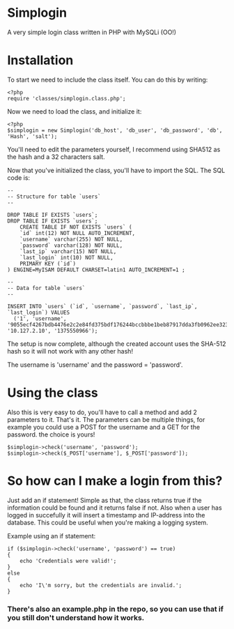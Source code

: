 Simplogin
=========

A very simple login class written in PHP with MySQLi (OO!)

# Installation
To start we need to include the class itself. You can do this by writing:

    <?php
    require 'classes/simplogin.class.php';
    
Now we need to load the class, and initialize it:

    <?php
    $simplogin = new Simplogin('db_host', 'db_user', 'db_password', 'db', 'Hash', 'salt');
    
You'll need to edit the parameters yourself, I recommend using SHA512 as the hash and a 32 characters salt.

Now that you've initialized the class, you'll have to import the SQL. The SQL code is:

    -- 
    -- Structure for table `users`
    -- 
    
    DROP TABLE IF EXISTS `users`;
    DROP TABLE IF EXISTS `users`;
		CREATE TABLE IF NOT EXISTS `users` (
		`id` int(12) NOT NULL AUTO_INCREMENT,
		`username` varchar(255) NOT NULL,
		`password` varchar(128) NOT NULL,
		`last_ip` varchar(15) NOT NULL,
		`last_login` int(10) NOT NULL,
		PRIMARY KEY (`id`)
	) ENGINE=MyISAM DEFAULT CHARSET=latin1 AUTO_INCREMENT=1 ;
    
    -- 
    -- Data for table `users`
    -- 
    
    INSERT INTO `users` (`id`, `username`, `password`, `last_ip`, `last_login`) VALUES
      ('1', 'username', '9055ecf4267bdb4476e2c2e84fd375bdf176244bccbbbe1beb87917dda3fb0962ee3232774b5b5a1723f9803be60af5e63bcd8613c5ebd6b05697e253d98f258', '10.127.2.10', '1375550966');

The setup is now complete, although the created account uses the SHA-512 hash so it will not work with any other hash!

The username is 'username' and the password = 'password'.
# Using the class
Also this is very easy to do, you'll have to call a method and add 2 parameters to it. That's it. The parameters can be multiple things, for example you could use a POST for the username and a GET for the password. the choice is yours!

    $simplogin->check('username', 'password');
    $simplogin->check($_POST['username'], $_POST['password']);
    
# So how can I make a login from this?
Just add an if statement! Simple as that, the class returns true if the information could be found and it returns false if not. Also when a user has logged in succefully it will insert a timestamp and IP-address into the database. This could be useful when you're making a logging system.

Example using an if statement:

    if ($simplogin->check('username', 'password') == true)
    {
        echo 'Credentials were valid!';
    }
    else
    {
        echo 'I\'m sorry, but the credentials are invalid.';
    }
    
### There's also an example.php in the repo, so you can use that if you still don't understand how it works.
